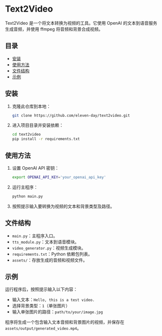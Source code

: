 # Text2Video

Text2Video 是一个将文本转换为视频的工具。它使用 OpenAI 的文本到语音服务生成音频，并使用 ffmpeg 将音频和背景合成视频。

## 目录

- [安装](#安装)
- [使用方法](#使用方法)
- [文件结构](#文件结构)
- [示例](#示例)

## 安装

1. 克隆此仓库到本地：
    ```sh
    git clone https://github.com/eleven-day/text2video.git
    ```

2. 进入项目目录并安装依赖：
    ```sh
    cd text2video
    pip install -r requirements.txt
    ```

## 使用方法

1. 设置 OpenAI API 密钥：
    ```sh
    export OPENAI_API_KEY='your_openai_api_key'
    ```

2. 运行主程序：
    ```sh
    python main.py
    ```

3. 按照提示输入要转换为视频的文本和背景类型及路径。

## 文件结构

- `main.py`：主程序入口。
- `tts_module.py`：文本到语音模块。
- `video_generator.py`：视频生成模块。
- `requirements.txt`：Python 依赖包列表。
- `assets/`：存放生成的音频和视频文件。

## 示例

运行程序后，按照提示输入以下内容：

- 输入文本：`Hello, this is a test video.`
- 选择背景类型：`1`（单张图片）
- 输入单张图片的路径：`path/to/your/image.jpg`

程序将生成一个包含输入文本音频和背景图片的视频，并保存在 `assets/output/generated_video.mp4`。
